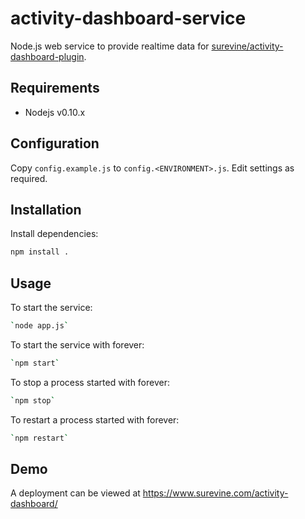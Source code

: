 activity-dashboard-service
==========================

Node.js web service to provide realtime data for [surevine/activity-dashboard-plugin](https://github.com/surevine/activity-dashboard-plugin).

## Requirements

* Nodejs v0.10.x

## Configuration

Copy `config.example.js` to `config.<ENVIRONMENT>.js`. Edit settings as required.

## Installation

Install dependencies:
```bash
npm install .
```

## Usage

To start the service:
```bash
`node app.js`
```

To start the service with forever:
```bash
`npm start`
```

To stop a process started with forever:
```bash
`npm stop`
```

To restart a process started with forever:
```bash
`npm restart`
```

## Demo

A deployment can be viewed at https://www.surevine.com/activity-dashboard/
